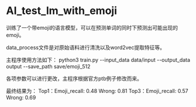 # AI_test_lm_with_emoji

训练了一个带emoji的语言模型，可以在预测单词的同时下预测出可能出现的emoji。

data_process文件是对原始语料进行清洗以及word2vec提取特征等。

主程序使用方法如下：
python3 train.py --input_data data/input --output_data output --save_path save/emoji_512

各项参数可以进行更改，主程序根据官方ptb例子修改而来。

最终结果为：
Top1：Emoji_recall:  0.48 Wrong:  0.81
Top3：Emoji_recall:  0.57 Wrong:  0.69

